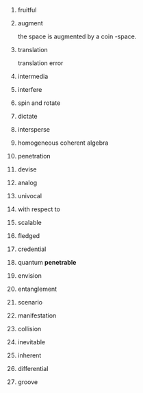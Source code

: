 1. fruitful

2. augment

   the space is augmented by a coin -space.

3. translation

   translation error

4. intermedia

5. interfere

6. spin and rotate

7. dictate

8. intersperse

9. homogeneous coherent algebra

10. penetration

11. devise

12. analog

13. univocal

14. with respect to

15. scalable

16. fledged

17. credential

18. quantum __penetrable__ 

19. envision

20. entanglement

21. scenario

22. manifestation

23. collision

24. inevitable

25. inherent

26. differential

27. groove

